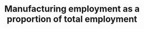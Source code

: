 ---
actual_indicator_available: Manufacturing employment as a proportion of total employment
actual_indicator_available_description: Total employment in all manufacturing activities
  divided by total employment in all economic activities.
computation_units: The ratio itself is simply the ratio of two employment series.
  The two employment series which are used to calculate this ratio are in millions
  of jobs.
data_non_statistical: false
date_metadata_updated: November 2018
date_of_national_source_publication: November 2018
goal_meta_link: http://unstats.un.org/sdgs/files/metadata-compilation/Metadata-Goal-9.pdf
graph_title: Percent of US manufacturing in total employment
graph_type: line
has_metadata: true
indicator: 9.2.2
indicator_definition: 'From ILO:  This indicator is computed as the number of persons
  employed in the industry sector divided by total employment. Employed persons are
  defined as all those of working age who, during a short reference period, were engaged
  in any activity to produce goods or provide services for pay or profit. The industry
  sector comprises mining and quarrying, manufacturing, construction and public utilities
  (electricity, gas and water).  From UNIDO:  Employment is defined as a work performed
  for pay or profit. The value is obtained by summing up the number of employed in
  all manufacturing activities. The manufacturing employment indicator is presented
  in absolute terms as well as relative to total employment.'
indicator_name: Manufacturing employment as a proportion of total employment
indicator_sort_order: 09-02-02
indicator_variable: manuf_emplmnt_as_pct_of_tot_us_economy_emplmnt
layout: indicator
national_geographical_coverage: United States
periodicity: Annual
permalink: /9-2-2/
published: true
rationale_interpretation: "From ILO: \n The industry sector, which is largely composed
  of manufacturing, is central to the economy given its significant contribution to
  national product and employment. It impacts also other aspects of life such as health
  and the environment. The industry sector being a major source of job creation (directly
  and indirectly), the study of trends and patterns of the share and growth of employment
  in industry can reveal valuable information on the labour market configuration and
  the situation in terms of social cohesion. \n\n From UNIDO: \n This indicator represents
  the contribution of manufacturing in job creation. It is universally important indicator.
  For industrialized countries it represents sustained growth, for developing countries
  it shows the ability of manufacturing to absorb surplus labour from traditional
  sectors. Compared to the indicator 9.2.1 it measures the labour productivity ' another
  key indicator for measuring technological progress."
reporting_status: complete
scheduled_update_by_national_source: February 2019 (for release of 2018 annual data)
sdg_goal: 9
source_active_1: true
source_agency_staff_email_1: ITCinfo@bls.gov
source_agency_staff_name_1: BLS Division of International Technical Cooperation staff
source_agency_survey_dataset_1: U.S. Bureau of Labor Statistics
source_notes_1: null
source_organisation_1: U.S. Bureau of Labor Statistics
source_title_1: null
source_url_1: https://www.bls.gov/lpc/
source_url_text_1: https://www.bls.gov/lpc/
target: Promote inclusive and sustainable industrialization and, by 2030, significantly
  raise industry's share of employment and gross domestic product, in line with national
  circumstances, and double its share in least developed countries.
target_id: '9.2'
time_period: 2000 to 2017
title: Manufacturing employment as a proportion of total employment
un_custodial_agency: UNIDO
un_designated_tier: '1'
us_method_of_computation: 'Manufacturing employment data cover the following worker
  categories: employees (with source data from the BLS Current Establishment Statistics
  (CES) program), and self-employed workers (with source data from the BLS Current
  Population Survey (CPS)). Total economy employment data cover the following worker
  catetories: nonfarm employees (with source data from CES); self-employed workers,
  unpaid family workers, farm workers, and private household employees (with source
  data from CPS); and armed forces personnel (with source data from Department of
  Defense). The latest full methodology report is available here: https://www.bls.gov/lpc/lpcmethods.pdf'
variable_description: null
variable_notes: null
---